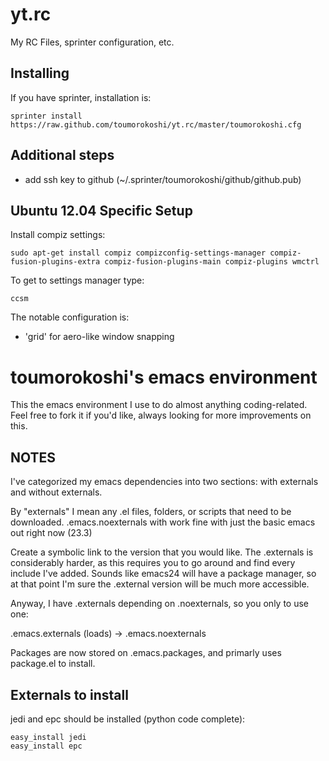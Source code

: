 yt.rc
=====

My RC Files, sprinter configuration, etc.

Installing
----------

If you have sprinter, installation is:

    sprinter install https://raw.github.com/toumorokoshi/yt.rc/master/toumorokoshi.cfg

Additional steps
----------------
* add ssh key to github (~/.sprinter/toumorokoshi/github/github.pub)

Ubuntu 12.04 Specific Setup
---------------------------

Install compiz settings:

    sudo apt-get install compiz compizconfig-settings-manager compiz-fusion-plugins-extra compiz-fusion-plugins-main compiz-plugins wmctrl

To get to settings manager type:

    ccsm

The notable configuration is:

* 'grid' for aero-like window snapping

toumorokoshi's emacs environment 
================================
This the emacs environment I use to do almost anything coding-related. Feel free to fork it if you'd like,
always looking for more improvements on this.

NOTES
-----

I've categorized my emacs dependencies into two sections: with externals and without externals.

By "externals" I mean any .el files, folders, or scripts that need to be downloaded. .emacs.noexternals with 
work fine with just the basic emacs out right now (23.3)

Create a symbolic link to the version that you would like. The .externals is considerably harder,
as this requires you to go around and find every include I've added. Sounds like emacs24 will have a 
package manager, so at that point I'm sure the .external version will be much more accessible.

Anyway, I have .externals depending on .noexternals, so you only to use one:

.emacs.externals (loads) -> .emacs.noexternals

Packages are now stored on .emacs.packages, and primarly uses package.el to install.

Externals to install
--------------------

jedi and epc should be installed (python code complete):

    easy_install jedi
    easy_install epc
